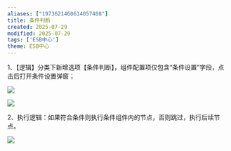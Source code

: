 ```yaml
---
aliases: ["1973621460614057408"]
title: 条件判断
created: 2025-07-29
modified: 2025-07-29
tags: ['ESB中心']
theme: ESB中心
---
```


1、【逻辑】分类下新增选项【条件判断】，组件配置项仅包含“条件设置”字段，点击后打开条件设置弹窗；

![](https://myhelpdoc.oss-cn-heyuan.aliyuncs.com/mdimages/de5da9f7340b90529081e691de4b2409.jpg)

![](https://myhelpdoc.oss-cn-heyuan.aliyuncs.com/mdimages/56a56ba14c50753b713a5efbf99fee5b.jpg)

2、执行逻辑：如果符合条件则执行条件组件内的节点，否则跳过，执行后续节点。

![](https://myhelpdoc.oss-cn-heyuan.aliyuncs.com/mdimages/b1141d443f981270b7ca3a1058e414a0.jpg)

